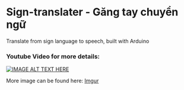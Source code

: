 # Sign-translater - Găng tay chuyển ngữ
Translate from sign language to speech, built with Arduino

### Youtube Video for more details:
[![IMAGE ALT TEXT HERE](https://img.youtube.com/vi/tBdMiLTmlk4/0.jpg)](https://www.youtube.com/watch?v=tBdMiLTmlk4)


More image can be found here: [Imgur](https://imgur.com/a/v0tmfRM)
